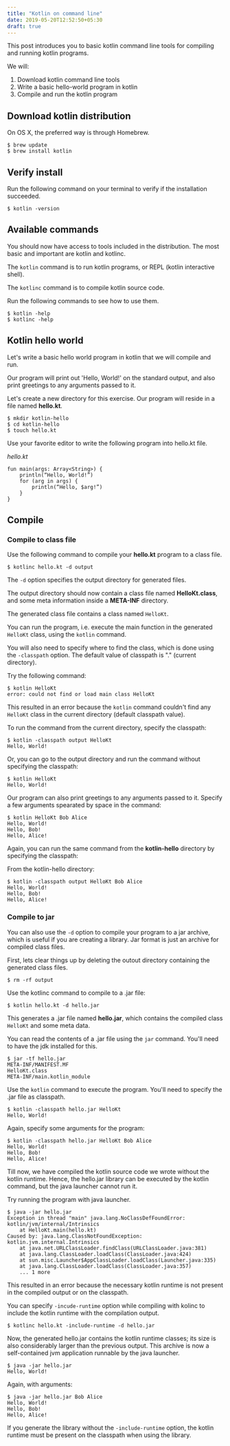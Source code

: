 ```yaml
---
title: "Kotlin on command line"
date: 2019-05-20T12:52:50+05:30
draft: true
---
```


This post introduces you to basic kotlin command line tools for compiling and running kotlin programs.

We will:

1. Download kotlin command line tools
2. Write a basic hello-world program in kotlin
3. Compile and run the kotlin program

## Download kotlin distribution

On OS X, the preferred way is through Homebrew.

```
$ brew update
$ brew install kotlin
```

## Verify install

Run the following command on your terminal to verify if the installation succeeded.

```
$ kotlin -version
```

## Available commands

You should now have access to tools included in the distribution. The most basic and important are kotlin and kotlinc.

The `kotlin` command is to run kotlin programs, or REPL (kotlin interactive shell).

The `kotlinc` command is to compile kotlin source code.

Run the following commands to see how to use them.

```
$ kotlin -help
$ kotlinc -help
```

## Kotlin hello world

Let's write a basic hello world program in kotlin that we will compile and run.

Our program will print out 'Hello, World!' on the standard output, and also print greetings to any arguments passed to it.

Let's create a new directory for this exercise. Our program will reside in a file named **hello.kt**.

```
$ mkdir kotlin-hello
$ cd kotlin-hello
$ touch hello.kt
```

Use your favorite editor to write the following program into hello.kt file.

_hello.kt_

```
fun main(args: Array<String>) {
    println(“Hello, World!”)
    for (arg in args) {
        println(“Hello, $arg!”)
    }
}
```

## Compile

### Compile to class file

Use the following command to compile your **hello.kt** program to a class file.

```
$ kotlinc hello.kt -d output
```

The `-d` option specifies the output directory for generated files.

The output directory should now contain a class file named **HelloKt.class**, and some meta information inside a **META-INF** directory.

The generated class file contains a class named `HelloKt`.

You can run the program, i.e. execute the main function in the generated `HelloKt` class, using the `kotlin` command.

You will also need to specify where to find the class, which is done using the `-classpath` option. The default value of classpath is "." (current directory).

Try the following command:

```
$ kotlin HelloKt
error: could not find or load main class HelloKt
```

This resulted in an error because the `kotlin` command couldn't find any `HelloKt` class in the current directory (default classpath value).

To run the command from the current directory, specify the classpath:

```
$ kotlin -classpath output HelloKt
Hello, World!
```

Or, you can go to the output directory and run the command without specifying the classpath:

```
$ kotlin HelloKt
Hello, World!
```

Our program can also print greetings to any arguments passed to it. Specify a few arguments spearated by space in the command:

```
$ kotlin HelloKt Bob Alice
Hello, World!
Hello, Bob!
Hello, Alice!
```

Again, you can run the same command from the **kotlin-hello** directory by specifying the classpath:

From the kotlin-hello directory:

```
$ kotlin -classpath output HelloKt Bob Alice
Hello, World!
Hello, Bob!
Hello, Alice!
```

### Compile to jar

You can also use the `-d` option to compile your program to a jar archive, which is useful if you are creating a library.
Jar format is just an archive for compiled class files.

First, lets clear things up by deleting the outout directory containing the generated class files.

```
$ rm -rf output
```

Use the kotlinc command to compile to a .jar file:

```
$ kotlin hello.kt -d hello.jar
```

This generates a .jar file named **hello.jar**, which contains the compiled class `HelloKt` and some meta data.

You can read the contents of a .jar file using the `jar` command. You'll need to have the jdk installed for this.

```
$ jar -tf hello.jar
META-INF/MANIFEST.MF
HelloKt.class
META-INF/main.kotlin_module
```

Use the `kotlin` command to execute the program. You'll need to specify the .jar file as classpath.

```
$ kotlin -classpath hello.jar HelloKt
Hello, World!
```

Again, specify some arguments for the program:

```
$ kotlin -classpath hello.jar HelloKt Bob Alice
Hello, World!
Hello, Bob!
Hello, Alice!
```

Till now, we have compiled the kotlin source code we wrote without the kotlin runtime.
Hence, the hello.jar library can be executed by the kotlin command, but the java launcher cannot run it.

Try running the program with java launcher.

```
$ java -jar hello.jar
Exception in thread "main" java.lang.NoClassDefFoundError: kotlin/jvm/internal/Intrinsics
    at HelloKt.main(hello.kt)
Caused by: java.lang.ClassNotFoundException: kotlin.jvm.internal.Intrinsics
    at java.net.URLClassLoader.findClass(URLClassLoader.java:381)
    at java.lang.ClassLoader.loadClass(ClassLoader.java:424)
    at sun.misc.Launcher$AppClassLoader.loadClass(Launcher.java:335)
    at java.lang.ClassLoader.loadClass(ClassLoader.java:357)
    ... 1 more
```

This resulted in an error because the necessary kotlin runtime is not present in the compiled output or on the classpath.

You can specify `-incude-runtime` option while compiling with kolinc to include the kotlin runtime with the compilation output.

```
$ kotlinc hello.kt -include-runtime -d hello.jar
```

Now, the generated hello.jar contains the kotlin runtime classes; its size is also considerably larger than the previous output.
This archive is now a self-contained jvm application runnable by the java launcher.

```
$ java -jar hello.jar
Hello, World!
```

Again, with arguments:

```
$ java -jar hello.jar Bob Alice
Hello, World!
Hello, Bob!
Hello, Alice!
```

If you generate the library without the `-include-runtime` option, the kotlin runtime must be present on the classpath when using the library.
